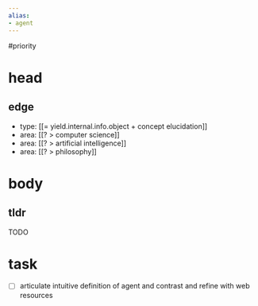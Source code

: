 ```yaml
---
alias:
- agent
---
```

#priority

# head
## edge
- type: [[= yield.internal.info.object + concept elucidation]]
- area: [[? > computer science]]
- area: [[? > artificial intelligence]]
- area: [[? > philosophy]]

# body
## tldr
TODO

# task
- [ ] articulate intuitive definition of agent and contrast and refine with web resources

